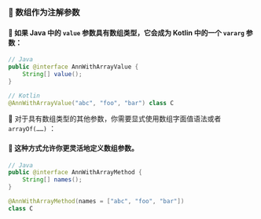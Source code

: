  
### 🌟 数组作为注解参数

#### 🔢 如果 Java 中的 `value` 参数具有数组类型，它会成为 Kotlin 中的一个 `vararg` 参数：

``` java
// Java
public @interface AnnWithArrayValue {
    String[] value();
}
```

```kotlin
// Kotlin
@AnnWithArrayValue("abc", "foo", "bar") class C
```

🔧 对于具有数组类型的其他参数，你需要显式使用数组字面值语法或者 `arrayOf(……)` ：

#### 🚀 这种方式允许你更灵活地定义数组参数。

``` java
// Java
public @interface AnnWithArrayMethod {
    String[] names();
}
```

```kotlin
@AnnWithArrayMethod(names = ["abc", "foo", "bar"]) 
class C
```